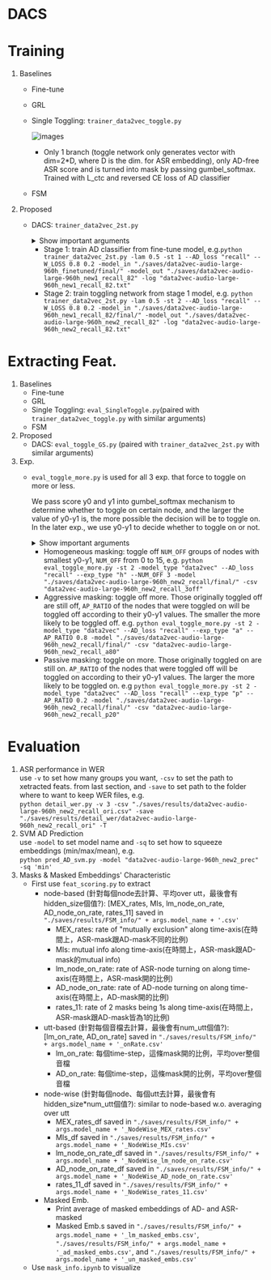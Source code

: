 # DACS

# Training
1. Baselines
    - Fine-tune
    - GRL
    - Single Toggling: `trainer_data2vec_toggle.py`

        ![images](https://biicgitlab.ee.nthu.edu.tw/weitung.hsu/dacs/-/blob/main/imgs/single_toggling.png)
        - Only 1 branch (toggle network only generates vector with dim=2*D, where D is the dim. for ASR embedding), only AD-free ASR score and is turned into mask by passing gumbel_softmax. Trained with L_ctc and reversed CE loss of AD classifier
    - FSM
2. Proposed
    - DACS: `trainer_data2vec_2st.py`
        <details><summary>Show important arguments</summary>

        - `--AD_loss`: type of loss for AD classifier, can be chosen from the following types: cel, f1, recall, prec, (recall_ori, prec_ori)
        - `--checkpoint`: path to checkpoint so that training from checkpoint is possible
        - `--TOGGLE_RATIO`: for exp. to change toggle rate, y0' = (y1-y0)*TOGGLE_RATIO + y0
        - `--GS_TAU`: temperature for gumbel_softmax
        - `--W_LOSS`: weight for HC and AD
        </details>

        - Stage 1: train AD classifier from fine-tune model, e.g.`python trainer_data2vec_2st.py -lam 0.5 -st 1 --AD_loss "recall" --W_LOSS 0.8 0.2 -model_in "./saves/data2vec-audio-large-960h_finetuned/final/" -model_out "./saves/data2vec-audio-large-960h_new1_recall_82" -log "data2vec-audio-large-960h_new1_recall_82.txt"`
        - Stage 2: train toggling network from stage 1 model, e.g. `python trainer_data2vec_2st.py -lam 0.5 -st 2 --AD_loss "recall" --W_LOSS 0.8 0.2 -model_in "./saves/data2vec-audio-large-960h_new1_recall_82/final/" -model_out "./saves/data2vec-audio-large-960h_new2_recall_82" -log "data2vec-audio-large-960h_new2_recall_82.txt"`


# Extracting Feat.
1. Baselines
    - Fine-tune
    - GRL
    - Single Toggling: `eval_SingleToggle.py`(paired with `trainer_data2vec_toggle.py` with similar arguments)
    - FSM
2. Proposed
    - DACS: `eval_toggle_GS.py` (paired with `trainer_data2vec_2st.py` with similar arguments)
3. Exp.
    - `eval_toggle_more.py` is used for all 3 exp. that force to toggle on more or less.

        We pass score y0 and y1 into gumbel_softmax mechanism to determine whether to toggle on certain node, and the larger the value of y0-y1 is, the more possible the decision will be to toggle on. In the later exp., we use y0-y1 to decide whether to toggle on or not.
        <details><summary>Show important arguments</summary>

        - `--exp_type`: type of exp., can be chosen from the following types: `h` for homogeneous masking, `a` for aggressive masking, and `p` for passive masking
        - `--NUM_OFF`: num of groups to toggle off for homogeneous masking
        - `--AP_RATIO`: ratio for aggressive & passive masking
        </details>

        - Homogeneous masking: toggle off `NUM_OFF` groups of nodes with smallest y0-y1, `NUM_OFF` from 0 to 15, e.g. `python eval_toggle_more.py -st 2 -model_type "data2vec" --AD_loss "recall" --exp_type "h" --NUM_OFF 3 -model "./saves/data2vec-audio-large-960h_new2_recall/final/" -csv "data2vec-audio-large-960h_new2_recall_3off"`
        - Aggressive masking: toggle off more. Those originally toggled off are still off,  `AP_RATIO` of the nodes that were toggled on will be toggled off according to their y0-y1 values. The smaller the more likely to be toggled off. e.g. `python eval_toggle_more.py -st 2 -model_type "data2vec" --AD_loss "recall" --exp_type "a" --AP_RATIO 0.8 -model "./saves/data2vec-audio-large-960h_new2_recall/final/" -csv "data2vec-audio-large-960h_new2_recall_a80"`
        - Passive masking: toggle on more. Those originally toggled on are still on. `AP_RATIO` of the nodes that were toggled off will be toggled on according to their y0-y1 values. The larger the more likely to be toggled on. e.g `python eval_toggle_more.py -st 2 -model_type "data2vec" --AD_loss "recall" --exp_type "p" --AP_RATIO 0.2 -model "./saves/data2vec-audio-large-960h_new2_recall/final/" -csv "data2vec-audio-large-960h_new2_recall_p20"`
    
# Evaluation
1. ASR performance in WER  
use `-v` to set how many groups you want, `-csv` to set the path to xetracted feats. from last section, and `-save` to set path to the folder where to want to keep WER files, e.g.  
`python detail_wer.py -v 3 -csv "./saves/results/data2vec-audio-large-960h_new2_recall_ori.csv" -save "./saves/results/detail_wer/data2vec-audio-large-960h_new2_recall_ori" -T`
2. SVM AD Prediction  
use `-model` to set model name and `-sq` to set how to squeeze embeddings (min/max/mean), e.g.  
`python pred_AD_svm.py -model "data2vec-audio-large-960h_new2_prec" -sq 'min'`
3. Masks & Masked Embeddings' Characteristic
    - First use `feat_scoring.py` to extract
        - node-based (針對每個node去計算、平均over utt，最後會有hidden_size個值?): [MEX_rates, MIs, lm_node_on_rate, AD_node_on_rate, rates_11] saved in `"./saves/results/FSM_info/" + args.model_name + '.csv'`
            - MEX_rates: rate of "mutually exclusion" along time-axis(在時間上，ASR-mask跟AD-mask不同的比例)
            - MIs: mutual info along time-axis(在時間上，ASR-mask跟AD-mask的mutual info)
            - lm_node_on_rate: rate of ASR-node turning on along time-axis(在時間上，ASR-mask開的比例)
            - AD_node_on_rate: rate of AD-node turning on along time-axis(在時間上，AD-mask開的比例)
            - rates_11: rate of 2 masks being 1s along time-axis(在時間上，ASR-mask跟AD-mask皆為1的比例)
        - utt-based (針對每個音檔去計算，最後會有num_utt個值?): [lm_on_rate, AD_on_rate] saved in `"./saves/results/FSM_info/" + args.model_name + '_onRate.csv'`
            - lm_on_rate: 每個time-step，這條mask開的比例，平均over整個音檔
            - AD_on_rate: 每個time-step，這條mask開的比例，平均over整個音檔
        - node-wise (針對每個node、每個utt去計算，最後會有hidden_size*num_utt個值?): similar to node-based w.o. averaging over utt
            - MEX_rates_df saved in `"./saves/results/FSM_info/" + args.model_name + '_NodeWise_MEX_rates.csv'`
            - MIs_df saved in `"./saves/results/FSM_info/" + args.model_name + '_NodeWise_MIs.csv'`
            - lm_node_on_rate_df saved in `"./saves/results/FSM_info/" + args.model_name + '_NodeWise_lm_node_on_rate.csv'`
            - AD_node_on_rate_df saved in `"./saves/results/FSM_info/" + args.model_name + '_NodeWise_AD_node_on_rate.csv'`
            - rates_11_df saved in `"./saves/results/FSM_info/" + args.model_name + '_NodeWise_rates_11.csv'`
        - Masked Emb.
            - Print average of masked embeddings of AD- and ASR-masked
            - Masked Emb.s saved in `"./saves/results/FSM_info/" + args.model_name + '_lm_masked_embs.csv'`, `"./saves/results/FSM_info/" + args.model_name + '_ad_masked_embs.csv'`, and `"./saves/results/FSM_info/" + args.model_name + '_un_masked_embs.csv'`
    - Use `mask_info.ipynb` to visualize
